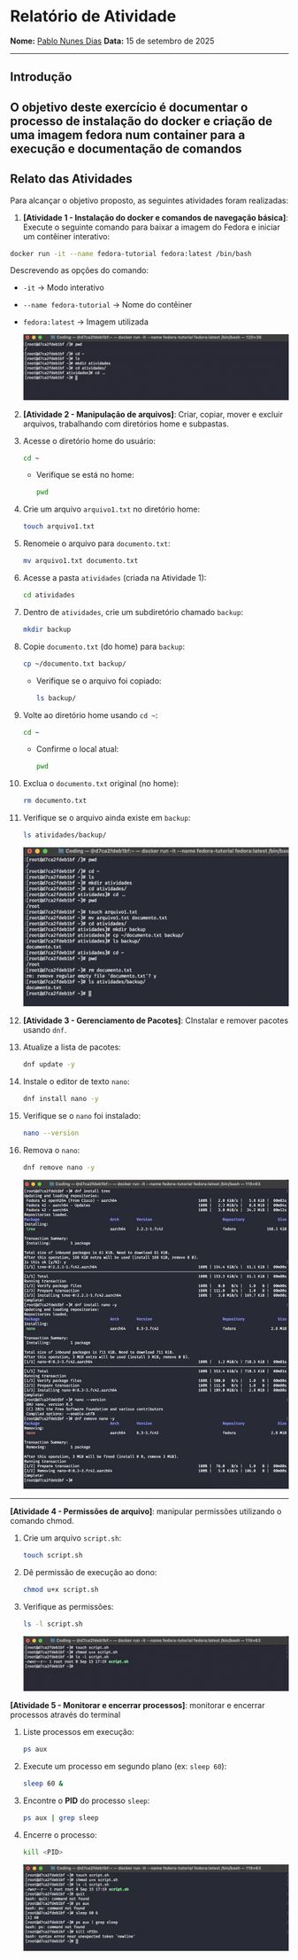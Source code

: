# Relatório de Atividade

**Nome:** [Pablo Nunes Dias](https://github.com/pndias)
**Data:** 15 de setembro de 2025

---

## Introdução

O objetivo deste exercício é documentar o processo de instalação do docker e criação de uma imagem fedora num container para a execução e documentação de comandos
---

## Relato das Atividades

Para alcançar o objetivo proposto, as seguintes atividades foram realizadas:

1.  **[Atividade 1 - Instalação do docker e comandos de navegação básica]**: Execute o seguinte comando para baixar a imagem do Fedora e iniciar um contêiner interativo:  

```bash
docker run -it --name fedora-tutorial fedora:latest /bin/bash
```

Descrevendo as opções do comando:
- `-it` → Modo interativo  
- `--name fedora-tutorial` → Nome do contêiner  
- `fedora:latest` → Imagem utilizada  

   ![Print do exercício](images/navegacao-basica.png)

2.  **[Atividade 2 - Manipulação de arquivos]**: Criar, copiar, mover e excluir arquivos, trabalhando com diretórios home e subpastas.  

1. Acesse o diretório home do usuário:
   ```bash
   cd ~
   ```
   - Verifique se está no home:  
     ```bash
     pwd
     ```
2. Crie um arquivo `arquivo1.txt` no diretório home:  
   ```bash
   touch arquivo1.txt
   ```
3. Renomeie o arquivo para `documento.txt`:  
   ```bash
   mv arquivo1.txt documento.txt
   ```
4. Acesse a pasta `atividades` (criada na Atividade 1):  
   ```bash
   cd atividades
   ```
5. Dentro de `atividades`, crie um subdiretório chamado `backup`:  
   ```bash
   mkdir backup
   ```
6. Copie `documento.txt` (do home) para `backup`:  
   ```bash
   cp ~/documento.txt backup/
   ```
   - Verifique se o arquivo foi copiado:  
     ```bash
     ls backup/
     ```
7. Volte ao diretório home usando `cd ~`:  
   ```bash
   cd ~
   ```
   - Confirme o local atual:  
     ```bash
     pwd
     ```
8. Exclua o `documento.txt` original (no home):  
   ```bash
   rm documento.txt
   ```
9. Verifique se o arquivo ainda existe em `backup`:  
   ```bash
   ls atividades/backup/
   ```

   ![Print do exercicio 2](images/manipulacao-arquivos.png)

3.  **[Atividade 3 - Gerenciamento de Pacotes]**: CInstalar e remover pacotes usando `dnf`.  

1. Atualize a lista de pacotes:  
   ```bash
   dnf update -y
   ```
2. Instale o editor de texto `nano`:  
   ```bash
   dnf install nano -y
   ```
3. Verifique se o `nano` foi instalado:  
   ```bash
   nano --version
   ```
4. Remova o `nano`:  
   ```bash
   dnf remove nano -y
   ```
   ![Exercício 3](images/gerenciamento-pacotes.png)

---

 **[Atividade 4 - Permissões de arquivo]**: manipular permissões utilizando o comando chmod. 

1. Crie um arquivo `script.sh`:  
   ```bash
   touch script.sh
   ```
2. Dê permissão de execução ao dono:  
   ```bash
   chmod u+x script.sh
   ```
3. Verifique as permissões:  
   ```bash
   ls -l script.sh
   ```

    ![Exercício 4](images/permissao-arquivo.png)

 **[Atividade 5 - Monitorar e encerrar processos]**: monitorar e encerrar processos através do terminal 

1. Liste processos em execução:  
   ```bash
   ps aux
   ```
2. Execute um processo em segundo plano (ex: `sleep 60`):  
   ```bash
   sleep 60 &
   ```
3. Encontre o **PID** do processo `sleep`:  
   ```bash
   ps aux | grep sleep
   ```
4. Encerre o processo:  
   ```bash
   kill <PID>
   ```

   ![Exercício 5](images/monitorar-encerrar-processos.png)
